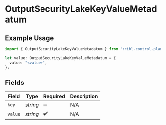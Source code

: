 # OutputSecurityLakeKeyValueMetadatum

## Example Usage

```typescript
import { OutputSecurityLakeKeyValueMetadatum } from "cribl-control-plane/models";

let value: OutputSecurityLakeKeyValueMetadatum = {
  value: "<value>",
};
```

## Fields

| Field              | Type               | Required           | Description        |
| ------------------ | ------------------ | ------------------ | ------------------ |
| `key`              | *string*           | :heavy_minus_sign: | N/A                |
| `value`            | *string*           | :heavy_check_mark: | N/A                |